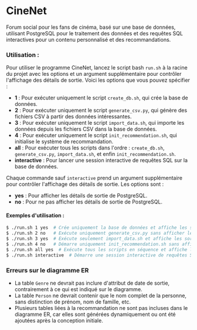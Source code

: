 # CineNet

Forum social pour les fans de cinéma, basé sur une base de données, utilisant PostgreSQL pour le traitement des données et des requêtes SQL interactives pour un contenu personnalisé et des recommandations.

### Utilisation :

Pour utiliser le programme CineNet, lancez le script bash `run.sh` à la racine du projet avec les options et un argument supplémentaire pour contrôler l'affichage des détails de sortie. Voici les options que vous pouvez spécifier :

- **1** : Pour exécuter uniquement le script `create_db.sh`, qui crée la base de données.
- **2** : Pour exécuter uniquement le script `generate_csv.py`, qui génère des fichiers CSV à partir des données intéressantes.
- **3** : Pour exécuter uniquement le script `import_data.sh`, qui importe les données depuis les fichiers CSV dans la base de données.
- **4** : Pour exécuter uniquement le script `init_recommendation.sh`, qui initialise le système de recommandation.
- **all** : Pour exécuter tous les scripts dans l'ordre : `create_db.sh`, `generate_csv.py`, `import_data.sh`, et enfin `init_recommendation.sh`.
- **interactive** : Pour lancer une session interactive de requêtes SQL sur la base de données.

Chaque commande sauf `interactive` prend un argument supplémentaire pour contrôler l'affichage des détails de sortie. Les options sont :
- **yes** : Pour afficher les détails de sortie de PostgreSQL.
- **no** : Pour ne pas afficher les détails de sortie de PostgreSQL.

#### Exemples d'utilisation :

```bash
$ ./run.sh 1 yes  # Crée uniquement la base de données et affiche les sorties de PostgreSQL
$ ./run.sh 2 no   # Exécute uniquement generate_csv.py sans afficher les sorties de PostgreSQL
$ ./run.sh 3 yes  # Exécute seulement import_data.sh et affiche les sorties de PostgreSQL
$ ./run.sh 4 no   # Démarre uniquement init_recommendation.sh sans afficher les sorties de PostgreSQL
$ ./run.sh all yes  # Exécute tous les scripts en séquence et affiche les sorties de PostgreSQL
$ ./run.sh interactive  # Démarre une session interactive de requêtes SQL
```

### Erreurs sur le diagramme ER

- La table `Genre` ne devrait pas inclure d'attribut de date de sortie, contrairement à ce qui est indiqué sur le diagramme.
- La table `Person` ne devrait contenir que le nom complet de la personne, sans distinction de prénom, nom de famille, etc.
- Plusieurs tables liées à la recommandation ne sont pas incluses dans le diagramme ER, car elles sont générées dynamiquement ou ont été ajoutées après la conception initiale.

